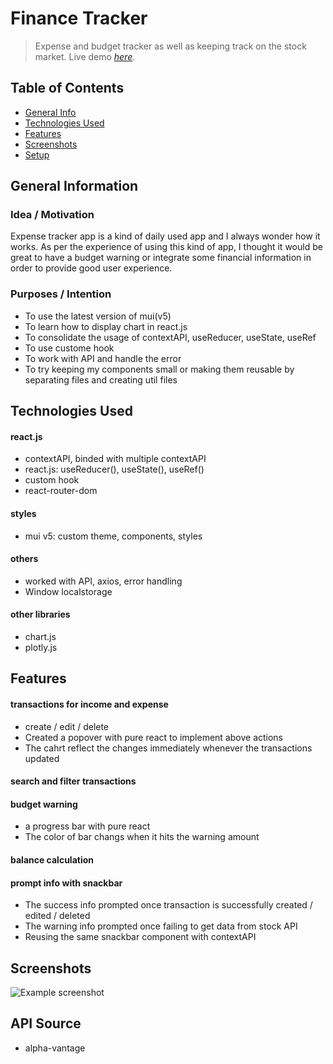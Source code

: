 # Finance Tracker
> Expense and budget tracker as well as keeping track on the stock market.
> Live demo [_here_](https://stupendous-torte-d9a668.netlify.app).

## Table of Contents
* [General Info](#general-information)
* [Technologies Used](#technologies-used)
* [Features](#features)
* [Screenshots](#screenshots)
* [Setup](#setup)
<!-- 
* [Usage](#usage)
* [Project Status](#project-status)
* [Room for Improvement](#room-for-improvement)
* [Acknowledgements](#acknowledgements)
* [Contact](#contact)
-->


## General Information

### Idea / Motivation
Expense tracker app is a kind of daily used app and I always wonder how it works.
As per the experience of using this kind of app, I thought it would be great to have a budget warning or integrate some financial information in order to provide good user experience.

### Purposes / Intention
- To use the latest version of mui(v5)
- To learn how to display chart in react.js
- To consolidate the usage of contextAPI, useReducer, useState, useRef
- To use custome hook
- To work with API and handle the error
- To try keeping my components small or making them reusable by separating files and creating util files


## Technologies Used

#### react.js
- contextAPI, binded with multiple contextAPI
- react.js: useReducer(), useState(), useRef()
- custom hook
- react-router-dom

#### styles
- mui v5: custom theme, components, styles

#### others
- worked with API, axios, error handling
- Window localstorage

#### other libraries
- chart.js
- plotly.js


## Features
#### transactions for income and expense
- create / edit / delete
- Created a popover with pure react to implement above actions
- The cahrt reflect the changes immediately whenever the transactions updated

#### search and filter transactions

#### budget warning
- a progress bar with pure react
- The color of bar changs when it hits the warning amount
#### balance calculation
#### prompt info with snackbar
- The success info prompted once transaction is successfully created / edited / deleted
- The warning info prompted once failing to get data from stock API
- Reusing the same snackbar component with contextAPI
<!-- 
#### others
- convert to currency format by Intl.NumberFormat
- change the format of date
- sort dummy data
-->

## Screenshots
![Example screenshot](./img/screenshot.png)


<!--
## Setup
1. To create API key for alpha-vantage
2. To run this project, install it locally using npm:
```
$ npm i
$ npm run start
```
-->

## API Source
- alpha-vantage

<!-- 
## Usage
How does one go about using it?
Provide various use cases and code examples here.

`write-your-code-here`


## Project Status
Project is: _in progress_ / _complete_ / _no longer being worked on_. If you are no longer working on it, provide reasons why. 



## Room for Improvement
Include areas you believe need improvement / could be improved. Also add TODOs for future development.

Room for improvement:
- Improvement to be done 1
- Improvement to be done 2

To do:
- Feature to be added 1
- Feature to be added 2


## Acknowledgements
Give credit here.
- This project was inspired by...
- This project was based on [this tutorial](https://www.example.com).
- Many thanks to...


## Contact
Created by [@flynerdpl](https://www.flynerd.pl/) - feel free to contact me!
-->

<!-- Optional -->
<!-- ## License -->
<!-- This project is open source and available under the [... License](). -->

<!-- You don't have to include all sections - just the one's relevant to your project -->